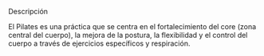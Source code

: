 Descripción

El Pilates es una práctica que se centra en el fortalecimiento del core (zona central del cuerpo), la mejora de la postura, la flexibilidad y el control del cuerpo a través de ejercicios específicos y respiración.